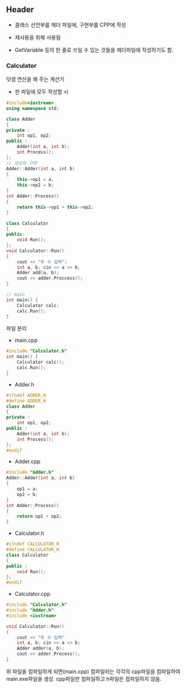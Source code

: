 ## Header
- 클래스 선언부를 헤더 파일에, 구현부를 CPP에 작성
- 재사용을 위해 사용됨

- GetVariable 등의 한 줄로 쓰일 수 있는 것들을 헤더파일에 작성하기도 함.

### Calculator
덧셈 연산을 해 주는 계산기

- 한 파일에 모두 작성할 시
```cpp
#include<iostream>
using namespace std;

class Adder 
{
private :
    int op1, op2;
public :
    Adder(int a, int b);
    int Process();
};
// 생성자 구현
Adder::Adder(int a, int b)
{
    this->op1 = a;
    this->op2 = b;
}
int Adder::Process()
{
    return this->op1 + this->op2;
}

class Calculator
{
public:
    void Run();
};
void Calculator::Run()
{
    cout << "두 수 입력";
    int a, b; cin >> a >> b;
    Adder add(a, b);
    cout << adder.Proccess();
}

// main
int main() {
    Calculator calc;
    calc.Run();
}
```

파일 분리

- main.cpp
```cpp
#include "Calculator.h"
int main() {
    Calculator calc();
    calc.Run();
}
```
- Adder.h
```cpp
#ifndef ADDER_H
#define ADDER_H
class Adder
{
private :
    int op1, op2;
public :
    Adder(int a, int b);
    int Process();
};
#endif
```
- Adder.cpp
```cpp
#include "Adder.h"
Adder::Adder(int a, int b)
{
    op1 = a;
    op2 = b;
}
int Adder::Process()
{
    return op1 + op2;
}
```

- Calculator.h
```cpp
#ifndef CALCULATOR_H
#define CALCULATOR_H
class Calculator
{
public :
    void Run();
};
#endif
```
- Calculator.cpp
```cpp
#include "Calculator.h"
#include "Adder.h"
#include <iostream>

void Calculator::Run()
{
    cout << "두 수 입력"
    int a, b; cin >> a >> b;
    Adder adder(a, b);
    cout << adder.Process();
}
```

위 파일을 컴파일하게 되면(main.cpp)
컴파일러는 각각의 cpp파일을 컴파일하여 main.exe파일을 생성.
cpp파일만 컴파일하고 h파일은 컴파일하지 않음.